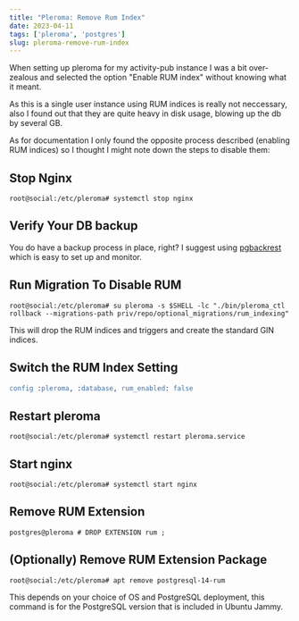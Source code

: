 ```yaml
---
title: "Pleroma: Remove Rum Index"
date: 2023-04-11
tags: ['pleroma', 'postgres']
slug: pleroma-remove-rum-index
---
```


When setting up pleroma for my activity-pub instance I was a bit over-zealous and selected the option "Enable RUM index" without knowing what it meant.

As this is a single user instance using RUM indices is really not neccessary, also I found out that they are quite heavy in disk usage, blowing up the db by several GB.

As for documentation I only found the opposite process described (enabling RUM indices) so I thought I might note down the steps to disable them:

## Stop Nginx
```shell
root@social:/etc/pleroma# systemctl stop nginx
```

## Verify Your DB backup

You do have a backup process in place, right? I suggest using [pgbackrest](https://pgbackrest.org/) which is easy to set up and monitor.

## Run Migration To Disable RUM

```shell
root@social:/etc/pleroma# su pleroma -s $SHELL -lc "./bin/pleroma_ctl  rollback --migrations-path priv/repo/optional_migrations/rum_indexing"
```

This will drop the RUM indices and triggers and create the standard GIN indices.

## Switch the RUM Index Setting

```erlang
config :pleroma, :database, rum_enabled: false
```

## Restart pleroma

```shell
root@social:/etc/pleroma# systemctl restart pleroma.service
```

## Start nginx

```shell
root@social:/etc/pleroma# systemctl start nginx
```

## Remove RUM Extension

```plsql
postgres@pleroma # DROP EXTENSION rum ;
```

## (Optionally) Remove RUM Extension Package

```shell
root@social:/etc/pleroma# apt remove postgresql-14-rum
```

This depends on your choice of OS and PostgreSQL deployment, this command is for the PostgreSQL version that is included in Ubuntu Jammy.
